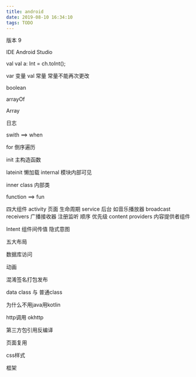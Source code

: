 ```yaml
---
title: android
date: 2019-08-10 16:34:10
tags: TODO
---
```


版本 9

IDE
Android Studio

val
val a: Int = ch.toInt();

var 变量
val 常量
    常量不能再次更改

boolean

arrayOf

Array

日志

swith ==> when

for 倒序遍历

init 主构造函数

lateinit 懒加载
internal 模块内部可见

inner class 内部类

function ==> fun

四大组件
activity
    页面
    生命周期
service
    后台
    如音乐播放器
broadcast receivers
    广播接收器
    注册监听
    顺序 优先级
content providers
    内容提供者组件    

Intent
    组件间传值
    隐式意图


五大布局

数据库访问

动画

混淆签名打包发布

data class 与 普通class

为什么不用java用kotlin

http调用
    okhttp

第三方包引用反编译

页面复用

css样式

框架
